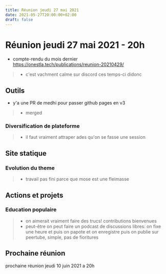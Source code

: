 ```yaml
---
title: Réunion jeudi 27 mai 2021
date: 2021-05-27T20:00:00+02:00
draft: false
---
```


# Réunion jeudi 27 mai 2021 - 20h

- compte-rendu du mois dernier https://onestla.tech/publications/reunion-20210429/

> - c'est vachment calme sur discord ces temps-ci didonc

## Outils

- y'a une PR de medhi pour passer github pages en v3

> - merged

### Diversification de plateforme

> - il faut vraiment attraper ades qu'on se fasse une session

## Site statique

### Evolution du theme

> - travail pas fini parce que mose est une fleimasse

## Actions et projets

### Education populaire

> - on aimerait vraiment faire des trucs! contributions bienvenues
> - peut-être on peut faire un podcast de discussions libres: on fixe une heure et puis on papote et on enregistre puis on publie sur peertube, simple, pas de fioritures

## Prochaine réunion

prochaine réunion jeudi 10 juin 2021 a 20h

